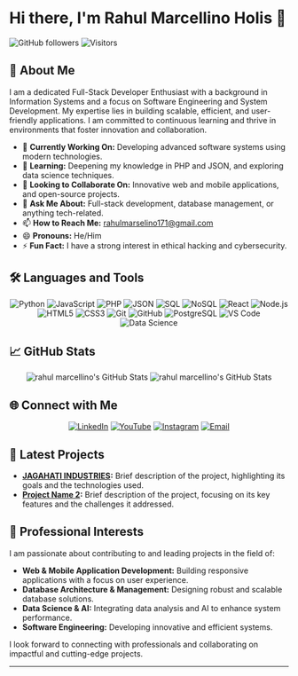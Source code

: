 # Hi there, I'm Rahul Marcellino Holis 👋

![GitHub followers](https://img.shields.io/github/followers/marcelinorahul?label=Follow&style=social)
![Visitors](https://visitor-badge.laobi.icu/badge?page_id=marcelinorahul.marcelinorahul)

## 🚀 About Me

I am a dedicated Full-Stack Developer Enthusiast with a background in Information Systems and a focus on Software Engineering and System Development. My expertise lies in building scalable, efficient, and user-friendly applications. I am committed to continuous learning and thrive in environments that foster innovation and collaboration.

- 🔭 **Currently Working On:** Developing advanced software systems using modern technologies.
- 🌱 **Learning:** Deepening my knowledge in PHP and JSON, and exploring data science techniques.
- 👯 **Looking to Collaborate On:** Innovative web and mobile applications, and open-source projects.
- 💬 **Ask Me About:** Full-stack development, database management, or anything tech-related.
- 📫 **How to Reach Me:** [rahulmarselino171@gmail.com](mailto:rahulmarselino171@gmail.com)
- 😄 **Pronouns:** He/Him
- ⚡ **Fun Fact:** I have a strong interest in ethical hacking and cybersecurity.

## 🛠️ Languages and Tools

<p align="center">
  <img src="https://img.shields.io/badge/Python-3776AB?style=for-the-badge&logo=python&logoColor=white" alt="Python" />
  <img src="https://img.shields.io/badge/JavaScript-F7DF1E?style=for-the-badge&logo=javascript&logoColor=black" alt="JavaScript" />
  <img src="https://img.shields.io/badge/PHP-777BB4?style=for-the-badge&logo=php&logoColor=white" alt="PHP" />
  <img src="https://img.shields.io/badge/JSON-000000?style=for-the-badge&logo=json&logoColor=white" alt="JSON" />
  <img src="https://img.shields.io/badge/SQL-4479A1?style=for-the-badge&logo=mysql&logoColor=white" alt="SQL" />
  <img src="https://img.shields.io/badge/NoSQL-4DB33D?style=for-the-badge&logo=mongodb&logoColor=white" alt="NoSQL" />
  <img src="https://img.shields.io/badge/React-61DAFB?style=for-the-badge&logo=react&logoColor=black" alt="React" />
  <img src="https://img.shields.io/badge/Node.js-339933?style=for-the-badge&logo=node.js&logoColor=white" alt="Node.js" />
  <img src="https://img.shields.io/badge/HTML5-E34F26?style=for-the-badge&logo=html5&logoColor=white" alt="HTML5" />
  <img src="https://img.shields.io/badge/CSS3-1572B6?style=for-the-badge&logo=css3&logoColor=white" alt="CSS3" />
  <img src="https://img.shields.io/badge/Git-F05032?style=for-the-badge&logo=git&logoColor=white" alt="Git" />
  <img src="https://img.shields.io/badge/GitHub-181717?style=for-the-badge&logo=github&logoColor=white" alt="GitHub" />
  <img src="https://img.shields.io/badge/PostgreSQL-336791?style=for-the-badge&logo=postgresql&logoColor=white" alt="PostgreSQL" />
  <img src="https://img.shields.io/badge/VS%20Code-007ACC?style=for-the-badge&logo=visual-studio-code&logoColor=white" alt="VS Code" />
  <img src="https://img.shields.io/badge/Data%20Science-3776AB?style=for-the-badge&logo=jupyter&logoColor=white" alt="Data Science" />
</p>

## 📈 GitHub Stats

<p align="center">
  <img alt="rahul marcellino's GitHub Stats" src="https://github-readme-stats.vercel.app/api?username=marcelinorahul&count_private=true&show_icons=true&theme=tokyonight"/> 
  
  <img alt="rahul marcellino's GitHub Stats" src="https://github-readme-stats.vercel.app/api/top-langs/?username=marcelinorahul&layout=compact&theme=tokyonight" />
</p>

## 🌐 Connect with Me

<p align="center">
  <a href="https://www.linkedin.com/in/rahul-marcellinno-567719222/" target="_blank"><img src="https://img.shields.io/badge/LinkedIn-0077B5?style=for-the-badge&logo=linkedin&logoColor=white" alt="LinkedIn" /></a>
  <a href="https://www.youtube.com/@rahulmarcelino" target="_blank"><img src="https://img.shields.io/badge/YouTube-FF0000?style=for-the-badge&logo=youtube&logoColor=white" alt="YouTube" /></a>
  <a href="https://www.instagram.com/rahuulmrsl" target="_blank"><img src="https://img.shields.io/badge/Instagram-E4405F?style=for-the-badge&logo=instagram&logoColor=white" alt="Instagram" /></a>
  <a href="mailto:rahulmarselino171@gmail.com" target="_blank"><img src="https://img.shields.io/badge/Email-D14836?style=for-the-badge&logo=gmail&logoColor=white" alt="Email" /></a>
</p>

## 📝 Latest Projects

- **[JAGAHATI INDUSTRIES](https://github.com/marcelinorahul/project1):** Brief description of the project, highlighting its goals and the technologies used.
- **[Project Name 2](https://github.com/marcelinorahul/project2):** Brief description of the project, focusing on its key features and the challenges it addressed.

## 💼 Professional Interests

I am passionate about contributing to and leading projects in the field of:
- **Web & Mobile Application Development:** Building responsive applications with a focus on user experience.
- **Database Architecture & Management:** Designing robust and scalable database solutions.
- **Data Science & AI:** Integrating data analysis and AI to enhance system performance.
- **Software Engineering:** Developing innovative and efficient systems.

I look forward to connecting with professionals and collaborating on impactful and cutting-edge projects.

---
